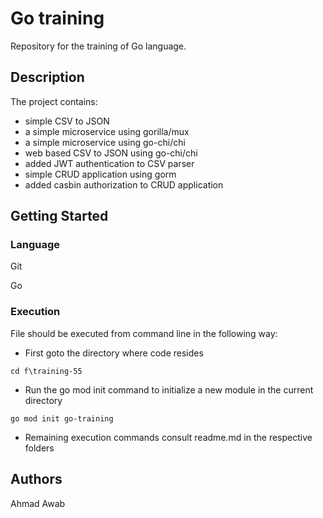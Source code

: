 # Go training 
Repository for the training of Go language.

## Description

The project contains:
- simple CSV to JSON
- a simple microservice using gorilla/mux
- a simple microservice using go-chi/chi
- web based CSV to JSON using go-chi/chi
- added JWT authentication to CSV parser
- simple CRUD application using gorm
- added casbin authorization to CRUD application

## Getting Started

### Language

Git

Go

### Execution

File should be executed from command line in the following way:
- First goto the directory where code resides
```
cd f\training-55
```

- Run the go mod init command to initialize a new module in the current directory
```
go mod init go-training 
```

- Remaining execution commands consult readme.md in the respective folders


## Authors

Ahmad Awab
